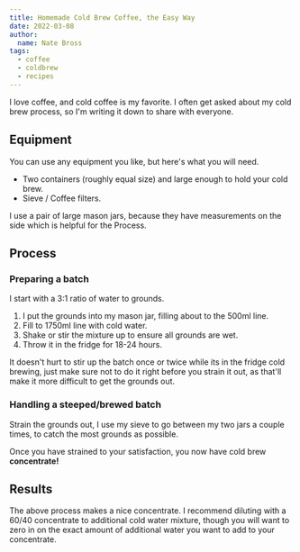 ```yaml
---
title: Homemade Cold Brew Coffee, the Easy Way
date: 2022-03-08
author: 
  name: Nate Bross
tags: 
  - coffee
  - coldbrew
  - recipes
---
```


I love coffee, and cold coffee is my favorite. I often get asked about my cold brew process, so I'm writing it down to share with everyone.

## Equipment

You can use any equipment you like, but here's what you will need.

- Two containers (roughly equal size) and large enough to hold your cold brew.
- Sieve / Coffee filters.

I use a pair of large mason jars, because they have measurements on the side which is helpful for the Process.

## Process

### Preparing a batch

I start with a 3:1 ratio of water to grounds.

1. I put the grounds into my mason jar, filling about to the 500ml line.
2. Fill to 1750ml line with cold water.
3. Shake or stir the mixture up to ensure all grounds are wet.
4. Throw it in the fridge for 18-24 hours.

It doesn't hurt to stir up the batch once or twice while its in the fridge cold brewing, just make sure not to do it right before you strain it out, as that'll make it more difficult to get the grounds out.

### Handling a steeped/brewed batch

Strain the grounds out, I use my sieve to go between my two jars a couple times, to catch the most grounds as possible.

Once you have strained to your satisfaction, you now have cold brew **concentrate!**

## Results

The above process makes a nice concentrate. I recommend diluting with a 60/40 concentrate to additional cold water mixture, though you will want to zero in on the exact amount of additional water you want to add to your concentrate.
